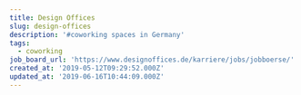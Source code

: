 ```yaml
---
title: Design Offices
slug: design-offices
description: '#coworking spaces in Germany'
tags:
  - coworking
job_board_url: 'https://www.designoffices.de/karriere/jobs/jobboerse/'
created_at: '2019-05-12T09:29:52.000Z'
updated_at: '2019-06-16T10:44:09.000Z'
---
```

